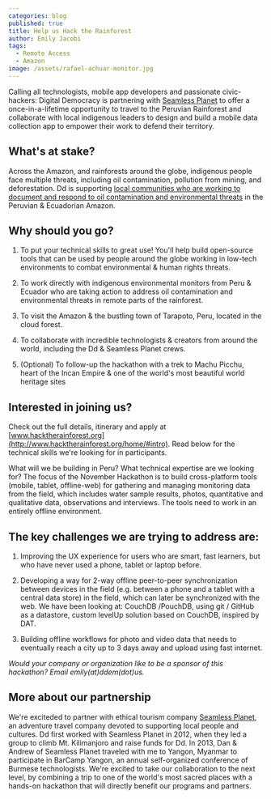 ```yaml
---
categories: blog
published: true
title: Help us Hack the Rainforest
author: Emily Jacobi
tags:
  - Remote Access
  - Amazon
image: /assets/rafael-achuar-monitor.jpg
---
```


Calling all technologists, mobile app developers and passionate civic-hackers: Digital Democracy is partnering with [Seamless Planet](http://seamlessplanet.com) to offer a once-in-a-lifetime opportunity to travel to the Peruvian Rainforest and collaborate with local indigenous leaders to design and build a mobile data collection app to empower their work to defend their territory.

## What's at stake?

Across the Amazon, and rainforests around the globe, indigenous people face multiple threats, including oil contamination, pollution from mining, and deforestation. Dd is supporting [local communities who are working to document and respond to oil contamination and environmental threats](/blog/update-on-remote-access/) in the Peruvian & Ecuadorian Amazon.

## Why should you go?

1. To put your technical skills to great use! You'll help build open-source tools that can be used by people around the globe working in low-tech environments to combat environmental & human rights threats.

2. To work directly with indigenous environmental monitors from Peru & Ecuador who are taking action to address oil contamination and environmental threats in remote parts of the rainforest.

3. To visit the Amazon & the bustling town of Tarapoto, Peru, located in the cloud forest.

4. To collaborate with incredible technologists & creators from around the world, including the Dd & Seamless Planet crews.

5. (Optional) To follow-up the hackathon with a trek to Machu Picchu, heart of the Incan Empire & one of the world's most beautiful world heritage sites

## Interested in joining us?

Check out the full details, itinerary and apply at [www.hacktherainforest.org](http://www.hacktherainforest.org/home/#intro). Read below for the technical skills we're looking for in participants.

What will we be building in Peru? What technical expertise are we looking for?
The focus of the November Hackathon is to build cross-platform tools (mobile, tablet, offline-web) for gathering and managing monitoring data from the field, which includes water sample results, photos, quantitative and qualitative data, observations and interviews. The tools need to work in an entirely offline environment.

## The key challenges we are trying to address are:

1. Improving the UX experience for users who are smart, fast learners, but who have never used a phone, tablet or laptop before.

2. Developing a way for 2-way offline peer-to-peer synchronization between devices in the field (e.g. between a phone and a tablet with a central data store) in the field, which can later be synchronized with the web. We have been looking at: CouchDB /PouchDB, using git / GitHub as a datastore, custom levelUp solution based on CouchDB, inspired by DAT.

3. Building offline workflows for photo and video data that needs to eventually reach a city up to 3 days away and upload using fast internet.

_Would your company or organization like to be a sponsor of this hackathon? Email emily(at)ddem(dot)us._

## More about our partnership

We're exciteded to partner with ethical tourism company [Seamless Planet](http://seamlessplanet.com), an adventure travel company devoted to supporting local people and cultures. Dd first worked with Seamless Planet in 2012, when they led a group to climb Mt. Kilimanjoro and raise funds for Dd. In 2013, Dan & Andrew of Seamless Planet traveled with me to Yangon, Myanmar to participate in BarCamp Yangon, an annual self-organized conference of Burmese technologists. We're excited to take our collaboration to the next level, by combining a trip to one of the world's most sacred places with a hands-on hackathon that will directly benefit our programs and partners.
